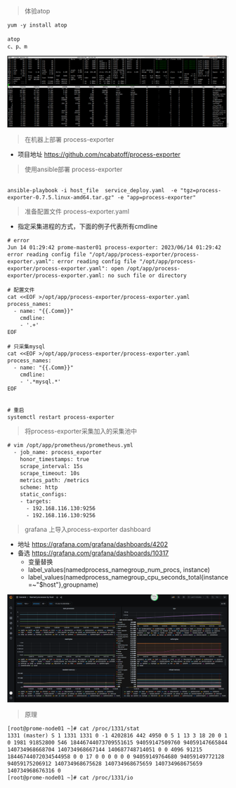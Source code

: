 > 体验atop
```shell script
yum -y install atop

atop
c、p、m
```
![image](./pic/atop.png)



> 在机器上部署 process-exporter
- 项目地址 https://github.com/ncabatoff/process-exporter




> 使用ansible部署 process-exporter
```shell script

ansible-playbook -i host_file  service_deploy.yaml  -e "tgz=process-exporter-0.7.5.linux-amd64.tar.gz" -e "app=process-exporter"

```

> 准备配置文件 process-exporter.yaml
- 指定采集进程的方式，下面的例子代表所有cmdline
```shell script
# error
Jun 14 01:29:42 prome-master01 process-exporter: 2023/06/14 01:29:42 error reading config file "/opt/app/process-exporter/process-exporter.yaml": error reading config file "/opt/app/process-exporter/process-exporter.yaml": open /opt/app/process-exporter/process-exporter.yaml: no such file or directory

# 配置文件
cat <<EOF >/opt/app/process-exporter/process-exporter.yaml
process_names:
  - name: "{{.Comm}}"
    cmdline:
    - '.+'
EOF

# 只采集mysql
cat <<EOF >/opt/app/process-exporter/process-exporter.yaml
process_names:
  - name: "{{.Comm}}"
    cmdline:
    - '.*mysql.*'
EOF


# 重启
systemctl restart process-exporter
```

> 将process-exporter采集加入的采集池中 
```shell script
# vim /opt/app/prometheus/prometheus.yml
  - job_name: process_exporter
    honor_timestamps: true
    scrape_interval: 15s
    scrape_timeout: 10s
    metrics_path: /metrics
    scheme: http
    static_configs:
    - targets:
      - 192.168.116.130:9256
      - 192.168.116.130:9256

```

> grafana 上导入process-exporter dashboard
- 地址 https://grafana.com/grafana/dashboards/4202
- 备选 https://grafana.com/grafana/dashboards/10317
    - 变量替换 
    - label_values(namedprocess_namegroup_num_procs, instance)
	- label_values(namedprocess_namegroup_cpu_seconds_total{instance=~"$host"},groupname)

![image](./pic/process_exporter.png)

> 原理

```
[root@prome-node01 ~]# cat /proc/1331/stat
1331 (master) S 1 1331 1331 0 -1 4202816 442 4950 0 5 1 13 3 18 20 0 1 0 1981 91852800 546 18446744073709551615 94059147509760 94059147665844 140734968668704 140734968667144 140687748714051 0 0 4096 91215 18446744072034544958 0 0 17 0 0 0 0 0 0 94059149764680 94059149772128 94059175206912 140734968675628 140734968675659 140734968675659 140734968676316 0
[root@prome-node01 ~]# cat /proc/1331/io

```

